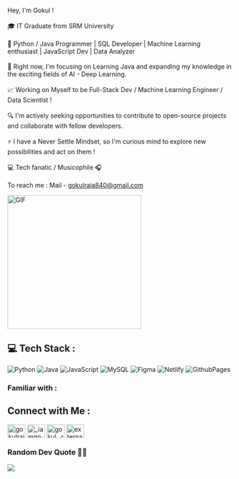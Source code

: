 Hey, I'm Gokul !<br><br> 🎓 IT Graduate from SRM University<br><br>🚀 Python / Java Programmer | SQL Developer | Machine Learning enthusiast | JavaScript Dev | Data Analyzer<br><br>📍 Right now, I'm focusing on Learning Java and expanding my knowledge in the exciting fields of AI - Deep Learning.<br><br>📈 Working on Myself to be Full-Stack Dev / Machine Learning Engineer / Data Scientist !<br><br>🔍 I'm actively seeking opportunities to contribute to open-source projects and collaborate with fellow developers.<br><br>⚡ I have a Never Settle Mindset, so I'm curious mind to explore new possibilities and act on them !<br><br>💻 Tech fanatic / Musicophile 🎧<br><br>To reach me : Mail - gokulraja840@gmail.com

 <img align="center" alt="GIF" src="https://github.com/Gokul-Raja84/Gokul-Raja84/blob/main/dev%20code.gif?raw=true" width="300" height="300" />



## 💻 Tech Stack :
![Python](https://img.shields.io/badge/python-3670A0?style=for-the-badge&logo=python&logoColor=ffdd54) ![Java](https://img.shields.io/badge/java-%23ED8B00.svg?style=for-the-badge&logo=openjdk&logoColor=white) ![JavaScript](https://img.shields.io/badge/javascript-%23323330.svg?style=for-the-badge&logo=javascript&logoColor=%23F7DF1E) ![MySQL](https://img.shields.io/badge/mysql-%2300000f.svg?style=for-the-badge&logo=mysql&logoColor=white) ![Figma](https://img.shields.io/badge/figma-%23F24E1E.svg?style=for-the-badge&logo=figma&logoColor=white) ![Netlify](https://img.shields.io/badge/netlify-%23000000.svg?style=for-the-badge&logo=netlify&logoColor=#00C7B7) ![GithubPages](https://img.shields.io/badge/github-121013?style=for-the-badge&logo=github&logoColor=white)


### Familiar with :

<h2 align="left">Connect with Me :</h2>
<p align="left">
<a href="https://linkedin.com/in/gokulraja84" target="blank"><img align="center" src="https://raw.githubusercontent.com/rahuldkjain/github-profile-readme-generator/master/src/images/icons/Social/linked-in-alt.svg" alt="gokulraja84" height="30" width="40" /></a>
<a href="https://twitter.com/_iamgokulraja_" target="blank"><img align="center" src="https://raw.githubusercontent.com/rahuldkjain/github-profile-readme-generator/master/src/images/icons/Social/twitter.svg" alt="_iamgokulraja_" height="30" width="40" /></a>
<a href="https://instagram.com/gokul._raja._" target="blank"><img align="center" src="https://raw.githubusercontent.com/rahuldkjain/github-profile-readme-generator/master/src/images/icons/Social/instagram.svg" alt="gokul._raja._" height="30" width="40" /></a>
<a href="https://gokul-raja84.github.io/My-Resume/" target="_blank"><img align="center" width="40" height="30" src="https://img.icons8.com/external-flaticons-lineal-color-flat-icons/64/external-resume-recruitment-agency-flaticons-lineal-color-flat-icons-3.png" alt="external-resume-recruitment-agency-flaticons-lineal-color-flat-icons-3"/>
</a></p>


### Random Dev Quote 🧑‍💻
![](https://quotes-github-readme.vercel.app/api?type=horizontal&theme=radical)
